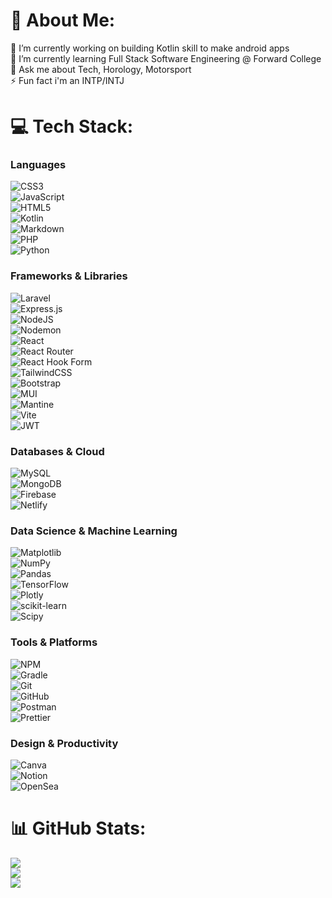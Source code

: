 # 💫 About Me:
🔭 I’m currently working on building Kotlin skill to make android apps<br>🌱 I’m currently learning Full Stack Software Engineering @ Forward College<br>💬 Ask me about Tech, Horology, Motorsport<br>⚡ Fun fact i'm an INTP/INTJ


# 💻 Tech Stack:

### Languages
![CSS3](https://img.shields.io/badge/css3-%231572B6.svg?style=flat&logo=css3&logoColor=white)  
![JavaScript](https://img.shields.io/badge/javascript-%23323330.svg?style=flat&logo=javascript&logoColor=%23F7DF1E)  
![HTML5](https://img.shields.io/badge/html5-%23E34F26.svg?style=flat&logo=html5&logoColor=white)  
![Kotlin](https://img.shields.io/badge/kotlin-%237F52FF.svg?style=flat&logo=kotlin&logoColor=white)  
![Markdown](https://img.shields.io/badge/markdown-%23000000.svg?style=flat&logo=markdown&logoColor=white)  
![PHP](https://img.shields.io/badge/php-%23777BB4.svg?style=flat&logo=php&logoColor=white)  
![Python](https://img.shields.io/badge/python-3670A0?style=flat&logo=python&logoColor=ffdd54)  

### Frameworks & Libraries
![Laravel](https://img.shields.io/badge/laravel-%23FF2D20.svg?style=flat&logo=laravel&logoColor=white)  
![Express.js](https://img.shields.io/badge/express.js-%23404d59.svg?style=flat&logo=express&logoColor=%2361DAFB)  
![NodeJS](https://img.shields.io/badge/node.js-6DA55F?style=flat&logo=node.js&logoColor=white)  
![Nodemon](https://img.shields.io/badge/NODEMON-%23323330.svg?style=flat&logo=nodemon&logoColor=%BBDEAD)  
![React](https://img.shields.io/badge/react-%2320232a.svg?style=flat&logo=react&logoColor=%2361DAFB)  
![React Router](https://img.shields.io/badge/React_Router-CA4245?style=flat&logo=react-router&logoColor=white)  
![React Hook Form](https://img.shields.io/badge/React%20Hook%20Form-%23EC5990.svg?style=flat&logo=reacthookform&logoColor=white)  
![TailwindCSS](https://img.shields.io/badge/tailwindcss-%2338B2AC.svg?style=flat&logo=tailwind-css&logoColor=white)  
![Bootstrap](https://img.shields.io/badge/bootstrap-%238511FA.svg?style=flat&logo=bootstrap&logoColor=white)  
![MUI](https://img.shields.io/badge/MUI-%230081CB.svg?style=flat&logo=mui&logoColor=white)  
![Mantine](https://img.shields.io/badge/Mantine-ffffff?style=flat&logo=Mantine&logoColor=339af0)  
![Vite](https://img.shields.io/badge/vite-%23646CFF.svg?style=flat&logo=vite&logoColor=white)  
![JWT](https://img.shields.io/badge/JWT-black?style=flat&logo=JSON%20web%20tokens)  

### Databases & Cloud
![MySQL](https://img.shields.io/badge/mysql-4479A1.svg?style=flat&logo=mysql&logoColor=white)  
![MongoDB](https://img.shields.io/badge/MongoDB-%234ea94b.svg?style=flat&logo=mongodb&logoColor=white)  
![Firebase](https://img.shields.io/badge/firebase-%23039BE5.svg?style=flat&logo=firebase)  
![Netlify](https://img.shields.io/badge/netlify-%23000000.svg?style=flat&logo=netlify&logoColor=#00C7B7)  

### Data Science & Machine Learning
![Matplotlib](https://img.shields.io/badge/Matplotlib-%23ffffff.svg?style=flat&logo=Matplotlib&logoColor=black)  
![NumPy](https://img.shields.io/badge/numpy-%23013243.svg?style=flat&logo=numpy&logoColor=white)  
![Pandas](https://img.shields.io/badge/pandas-%23150458.svg?style=flat&logo=pandas&logoColor=white)  
![TensorFlow](https://img.shields.io/badge/TensorFlow-%23FF6F00.svg?style=flat&logo=TensorFlow&logoColor=white)  
![Plotly](https://img.shields.io/badge/Plotly-%233F4F75.svg?style=flat&logo=plotly&logoColor=white)  
![scikit-learn](https://img.shields.io/badge/scikit--learn-%23F7931E.svg?style=flat&logo=scikit-learn&logoColor=white)  
![Scipy](https://img.shields.io/badge/SciPy-%230C55A5.svg?style=flat&logo=scipy&logoColor=%white)  

### Tools & Platforms
![NPM](https://img.shields.io/badge/NPM-%23CB3837.svg?style=flat&logo=npm&logoColor=white)  
![Gradle](https://img.shields.io/badge/Gradle-02303A.svg?style=flat&logo=Gradle&logoColor=white)  
![Git](https://img.shields.io/badge/git-%23F05033.svg?style=flat&logo=git&logoColor=white)  
![GitHub](https://img.shields.io/badge/github-%23121011.svg?style=flat&logo=github&logoColor=white)  
![Postman](https://img.shields.io/badge/Postman-FF6C37?style=flat&logo=postman&logoColor=white)  
![Prettier](https://img.shields.io/badge/prettier-%23F7B93E.svg?style=flat&logo=prettier&logoColor=black)  

### Design & Productivity
![Canva](https://img.shields.io/badge/Canva-%2300C4CC.svg?style=flat&logo=Canva&logoColor=white)  
![Notion](https://img.shields.io/badge/Notion-%23000000.svg?style=flat&logo=notion&logoColor=white)  
![OpenSea](https://img.shields.io/badge/OpenSea-%232081E2.svg?style=flat&logo=opensea&logoColor=white)  
# 📊 GitHub Stats:
![](https://github-readme-stats.vercel.app/api?username=ThaddeusTeh2&theme=neon&hide_border=false&include_all_commits=false&count_private=false)<br/>
![](https://nirzak-streak-stats.vercel.app/?user=ThaddeusTeh2&theme=neon&hide_border=false)<br/>
![](https://github-readme-stats.vercel.app/api/top-langs/?username=ThaddeusTeh2&theme=neon&hide_border=false&include_all_commits=false&count_private=false&layout=compact)

<!-- Proudly created with GPRM ( https://gprm.itsvg.in ) -->
